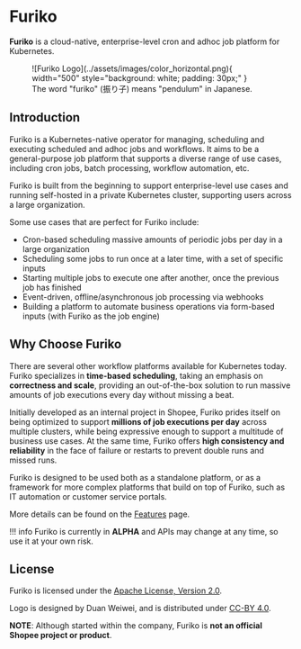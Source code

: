 # Furiko

**Furiko** is a cloud-native, enterprise-level cron and adhoc job platform for Kubernetes.

<figure markdown>
  ![Furiko Logo](../assets/images/color_horizontal.png){ width="500" style="background: white; padding: 30px;" }
  <figcaption>The word "furiko" (振り子) means "pendulum" in Japanese.</figcaption>
</figure>

## Introduction

Furiko is a Kubernetes-native operator for managing, scheduling and executing scheduled and adhoc jobs and workflows. It aims to be a general-purpose job platform that supports a diverse range of use cases, including cron jobs, batch processing, workflow automation, etc.

Furiko is built from the beginning to support enterprise-level use cases and running self-hosted in a private Kubernetes cluster, supporting users across a large organization.

Some use cases that are perfect for Furiko include:

- Cron-based scheduling massive amounts of periodic jobs per day in a large organization
- Scheduling some jobs to run once at a later time, with a set of specific inputs
- Starting multiple jobs to execute one after another, once the previous job has finished
- Event-driven, offline/asynchronous job processing via webhooks
- Building a platform to automate business operations via form-based inputs (with Furiko as the job engine)

## Why Choose Furiko

There are several other workflow platforms available for Kubernetes today. Furiko specializes in **time-based scheduling**, taking an emphasis on **correctness and scale**, providing an out-of-the-box solution to run massive amounts of job executions every day without missing a beat.

Initially developed as an internal project in Shopee, Furiko prides itself on being optimized to support **millions of job executions per day** across multiple clusters, while being expressive enough to support a multitude of business use cases. At the same time, Furiko offers **high consistency and reliability** in the face of failure or restarts to prevent double runs and missed runs.

Furiko is designed to be used both as a standalone platform, or as a framework for more complex platforms that build on top of Furiko, such as IT automation or customer service portals.

More details can be found on the [Features](./features.md) page.

<!-- prettier-ignore -->
!!! info
    Furiko is currently in **ALPHA** and APIs may change at any time, so use it at your own risk.

## License

Furiko is licensed under the [Apache License, Version 2.0](https://www.apache.org/licenses/LICENSE-2.0.txt).

Logo is designed by Duan Weiwei, and is distributed under [CC-BY 4.0](https://creativecommons.org/licenses/by/4.0/).

**NOTE**: Although started within the company, Furiko is **not an official Shopee project or product**.

